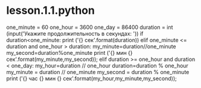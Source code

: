 # lesson.1.1.python
one_minute = 60
one_hour = 3600
one_day = 86400
duration = int (input('Укажите продолжительность в секундах: '))
if duration<one_minute:
    print ('{} сек'.format(duration))
elif one_minute <= duration and one_hour > duration:
    my_minute=duration//one_minute
    my_second=duration%one_minute
    print ('{} мин {} сек'.format(my_minute,my_second));
elif duration >= one_hour and duration < one_day:
    my_hour=duration // one_hour
    duration=duration % one_hour
    my_minute = duration // one_minute
    my_second = duration % one_minute
    print ('{} час {} мин {} сек'.format(my_hour,my_minute,my_second));

